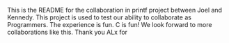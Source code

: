 This is the README for the collaboration in printf project between Joel and Kennedy. This project is used to test our ability to collaborate as Programmers. The experience is fun. C is fun! We look forward to more collaborations like this. Thank you ALx for 
